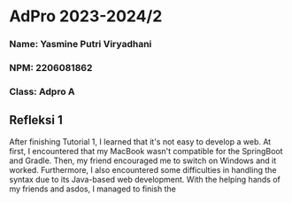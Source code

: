 # AdPro 2023-2024/2

### Name: Yasmine Putri Viryadhani
### NPM: 2206081862
### Class: Adpro A

## Refleksi 1
After finishing Tutorial 1, I learned that it's not easy to develop a web. At first, I encountered that my MacBook wasn't compatible for the SpringBoot and Gradle. Then, my friend encouraged me to switch on Windows and it worked. Furthermore, I also encountered some difficulties in handling the syntax due to its Java-based web development. With the helping hands of my friends and asdos, I managed to finish the